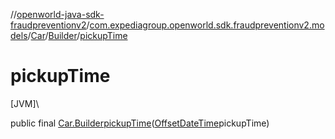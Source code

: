 //[openworld-java-sdk-fraudpreventionv2](../../../../index.md)/[com.expediagroup.openworld.sdk.fraudpreventionv2.models](../../index.md)/[Car](../index.md)/[Builder](index.md)/[pickupTime](pickup-time.md)

# pickupTime

[JVM]\

public final [Car.Builder](index.md)[pickupTime](pickup-time.md)([OffsetDateTime](https://docs.oracle.com/javase/8/docs/api/java/time/OffsetDateTime.html)pickupTime)
